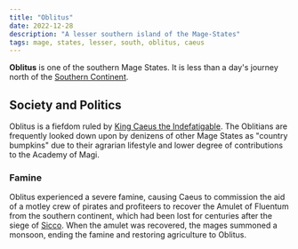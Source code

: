 ```yaml
---
title: "Oblitus"
date: 2022-12-28
description: "A lesser southern island of the Mage-States"
tags: mage, states, lesser, south, oblitus, caeus
---
```


**Oblitus** is one of the southern Mage States. It is less than a day's journey
north of the [Southern Continent](../Southern_Continent/).

## Society and Politics

Oblitus is a fiefdom ruled by [King Caeus the Indefatigable](../Caeus_V/).
The Oblitians are frequently looked down upon by
denizens of other Mage States as "country bumpkins" due to their agrarian
lifestyle and lower degree of contributions to the Academy of Magi.

### Famine

Oblitus experienced a severe famine, causing Caeus to commission the aid of a
motley crew of pirates and profiteers to recover the Amulet of Fluentum from the
southern continent, which had been lost for centuries after the siege of [Sicco](../Sicco/).
When the amulet was recovered, the mages summoned a monsoon, ending the famine
and restoring agriculture to Oblitus. 
